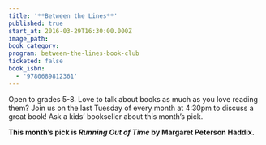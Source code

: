 ```yaml
---
title: '**Between the Lines**'
published: true
start_at: 2016-03-29T16:30:00.000Z
image_path:
book_category:
program: between-the-lines-book-club
ticketed: false
book_isbn:
  - '9780689812361'
---
```



Open to grades 5-8. Love to talk about books as much as you love reading them? Join us on the last Tuesday of every month at 4:30pm to discuss a great book! Ask a kids’ bookseller about this month’s pick.

**This month’s pick is *Running Out of Time* by Margaret Peterson Haddix.**